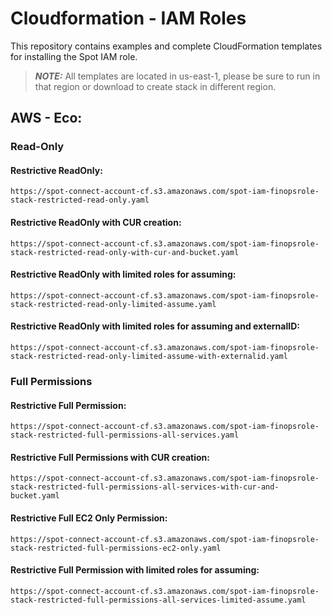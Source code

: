 # Cloudformation - IAM Roles

This repository contains examples and complete CloudFormation templates for installing the Spot IAM role.

> **_NOTE:_**  All templates are located in us-east-1, please be sure to run in that region or download to create stack in different region.
>

## AWS - Eco:
### Read-Only
#### Restrictive ReadOnly:
```
https://spot-connect-account-cf.s3.amazonaws.com/spot-iam-finopsrole-stack-restricted-read-only.yaml
```
#### Restrictive ReadOnly with CUR creation:
```
https://spot-connect-account-cf.s3.amazonaws.com/spot-iam-finopsrole-stack-restricted-read-only-with-cur-and-bucket.yaml
```
#### Restrictive ReadOnly with limited roles for assuming:
```
https://spot-connect-account-cf.s3.amazonaws.com/spot-iam-finopsrole-stack-restricted-read-only-limited-assume.yaml
```
#### Restrictive ReadOnly with limited roles for assuming and externalID:
```
https://spot-connect-account-cf.s3.amazonaws.com/spot-iam-finopsrole-stack-restricted-read-only-limited-assume-with-externalid.yaml
```

### Full Permissions
#### Restrictive Full Permission:
```
https://spot-connect-account-cf.s3.amazonaws.com/spot-iam-finopsrole-stack-restricted-full-permissions-all-services.yaml
```
#### Restrictive Full Permissions with CUR creation:
```
https://spot-connect-account-cf.s3.amazonaws.com/spot-iam-finopsrole-stack-restricted-full-permissions-all-services-with-cur-and-bucket.yaml
```
#### Restrictive Full EC2 Only Permission:
```
https://spot-connect-account-cf.s3.amazonaws.com/spot-iam-finopsrole-stack-restricted-full-permissions-ec2-only.yaml
```
#### Restrictive Full Permission with limited roles for assuming:
```
https://spot-connect-account-cf.s3.amazonaws.com/spot-iam-finopsrole-stack-restricted-full-permissions-all-services-limited-assume.yaml
```
